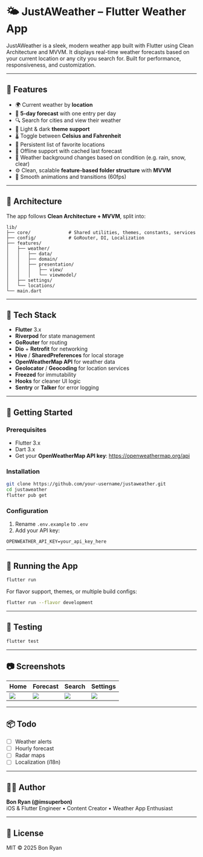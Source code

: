 # 🌤️ JustAWeather – Flutter Weather App

JustAWeather is a sleek, modern weather app built with Flutter using Clean Architecture and MVVM. It displays real-time weather forecasts based on your current location or any city you search for. Built for performance, responsiveness, and customization.

---

## 📱 Features

- 🌍 Current weather by **location**
- 📅 **5-day forecast** with one entry per day
- 🔍 Search for cities and view their weather
- 🌙 Light & dark **theme support**
- 🌡️ Toggle between **Celsius and Fahrenheit**
- 📍 Persistent list of favorite locations
- 📴 Offline support with cached last forecast
- 🧭 Weather background changes based on condition (e.g. rain, snow, clear)
- ⚙️ Clean, scalable **feature-based folder structure** with **MVVM**
- 🔄 Smooth animations and transitions (60fps)

---

## 🧱 Architecture

The app follows **Clean Architecture + MVVM**, split into:

```
lib/
├── core/              # Shared utilities, themes, constants, services
├── config/            # GoRouter, DI, Localization
├── features/
│   ├── weather/
│   │   ├── data/
│   │   ├── domain/
│   │   ├── presentation/
│   │   │   ├── view/
│   │   │   └── viewmodel/
│   ├── settings/
│   └── locations/
└── main.dart
```

---

## 🧪 Tech Stack

- **Flutter** 3.x
- **Riverpod** for state management
- **GoRouter** for routing
- **Dio** + **Retrofit** for networking
- **Hive** / **SharedPreferences** for local storage
- **OpenWeatherMap API** for weather data
- **Geolocator** / **Geocoding** for location services
- **Freezed** for immutability
- **Hooks** for cleaner UI logic
- **Sentry** or **Talker** for error logging

---

## 🚀 Getting Started

### Prerequisites

- Flutter 3.x
- Dart 3.x
- Get your **OpenWeatherMap API key**: https://openweathermap.org/api

### Installation

```bash
git clone https://github.com/your-username/justaweather.git
cd justaweather
flutter pub get
```

### Configuration

1. Rename `.env.example` to `.env`
2. Add your API key:

```env
OPENWEATHER_API_KEY=your_api_key_here
```

---

## 🧪 Running the App

```bash
flutter run
```

For flavor support, themes, or multiple build configs:

```bash
flutter run --flavor development
```

---

## 🧪 Testing

```bash
flutter test
```

---

## 📷 Screenshots

| Home | Forecast | Search | Settings |
|------|----------|--------|----------|
| ![](screenshots/home.png) | ![](screenshots/forecast.png) | ![](screenshots/search.png) | ![](screenshots/settings.png) |

---

## 📦 Todo

- [ ] Weather alerts
- [ ] Hourly forecast
- [ ] Radar maps
- [ ] Localization (i18n)

---

## 👨‍💻 Author

**Bon Ryan (@imsuperbon)**  
iOS & Flutter Engineer • Content Creator • Weather App Enthusiast

---

## 📄 License

MIT © 2025 Bon Ryan
